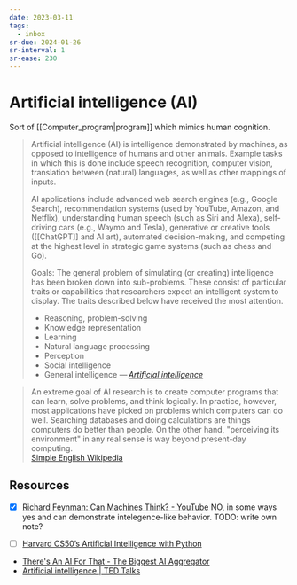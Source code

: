 ```yaml
---
date: 2023-03-11
tags:
  - inbox
sr-due: 2024-01-26
sr-interval: 1
sr-ease: 230
---
```


# Artificial intelligence (AI)

Sort of [[Computer_program|program]] which mimics human cognition.

> Artificial intelligence (AI) is intelligence demonstrated by machines, as
> opposed to intelligence of humans and other animals. Example tasks in which
> this is done include speech recognition, computer vision, translation between
> (natural) languages, as well as other mappings of inputs.
>
> AI applications include advanced web search engines (e.g., Google Search),
> recommendation systems (used by YouTube, Amazon, and Netflix), understanding
> human speech (such as Siri and Alexa), self-driving cars (e.g., Waymo and
> Tesla), generative or creative tools ([[ChatGPT]] and AI art), automated
> decision-making, and competing at the highest level in strategic game systems
> (such as chess and Go).
>
> Goals: The general problem of simulating (or creating) intelligence has been
> broken down into sub-problems. These consist of particular traits or
> capabilities that researchers expect an intelligent system to display. The
> traits described below have received the most attention.
>
> - Reasoning, problem-solving
> - Knowledge representation
> - Learning
> - Natural language processing
> - Perception
> - Social intelligence
> - General intelligence
> — <cite>[Artificial intelligence](https://en.wikipedia.org/wiki/Artificial_intelligence)</cite>

> An extreme goal of AI research is to create computer programs that can learn,
> solve problems, and think logically. In practice, however, most applications
> have picked on problems which computers can do well. Searching databases and
> doing calculations are things computers do better than people. On the other
> hand, "perceiving its environment" in any real sense is way beyond present-day
> computing.\
> [Simple English Wikipedia](https://simple.wikipedia.org/wiki/Artificial_intelligence)

## Resources

- [x] [Richard Feynman: Can Machines Think? - YouTube](https://www.youtube.com/watch?app=desktop&v=ipRvjS7q1DI)
NO, in some ways yes and can demonstrate intelegence-like behavior. TODO: write
own note?

- [ ] [Harvard CS50’s Artificial Intelligence with Python](https://www.youtube.com/watch?v=5NgNicANyqM)
- [There's An AI For That - The Biggest AI Aggregator](https://theresanaiforthat.com/)
- [Artificial intelligence | TED Talks](https://www.ted.com/playlists/310/artificial_intelligence)

